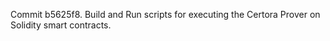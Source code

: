 Commit b5625f8.                    Build and Run scripts for executing the Certora Prover on Solidity smart contracts.